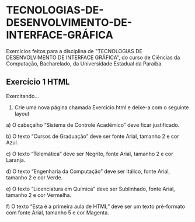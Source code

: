 # TECNOLOGIAS-DE-DESENVOLVIMENTO-DE-INTERFACE-GRÁFICA
Exercícios feitos para a disciplina de "TECNOLOGIAS DE DESENVOLVIMENTO DE INTERFACE GRÁFICA", do curso de Ciências da Computação, Bacharelado, da Universidade Estadual da Paraíba.

## Exercício 1 HTML
Exercitando…
1) Crie uma nova página chamada Exercicio.html e deixe-a com o seguinte layout

a) O cabeçalho “Sistema de Controle Acadêmico” deve ficar justificado.

b) O texto “Cursos de Graduação” deve ser fonte Arial, tamanho 2 e cor Azul.

c) O texto “Telemática” deve ser Negrito, fonte Arial, tamanho 2 e cor Laranja.

d) O texto “Engenharia da Computação” deve ser Itálico, fonte Arial, tamanho 2 e cor Verde.

e) O texto “Licenciatura em Química” deve ser Sublinhado, fonte Arial, tamanho 2 e cor Vermelha.

f) O texto “Esta é a primeira aula de HTML” deve ser um texto pré-formato com fonte Arial, tamanho 5 e cor Magenta.
